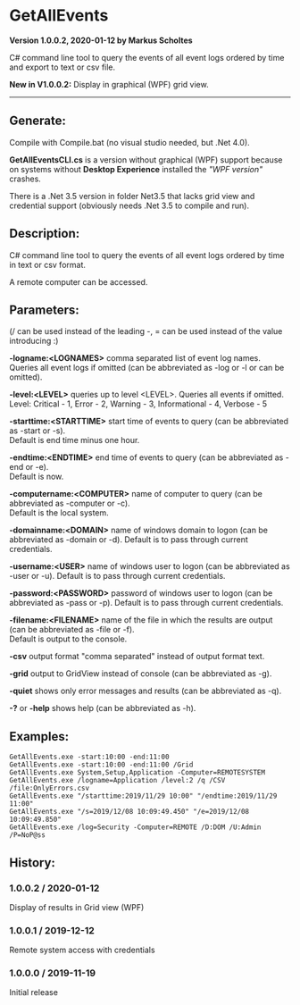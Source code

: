 # GetAllEvents
**Version 1.0.0.2, 2020-01-12 by Markus Scholtes**

C# command line tool to query the events of all event logs ordered by time and export to text or csv file.

**New in V1.0.0.2:** Display in graphical (WPF) grid view.

****

## Generate:
Compile with Compile.bat (no visual studio needed, but .Net 4.0).

**GetAllEventsCLI.cs** is a version without graphical (WPF) support because on systems without **Desktop Experience** installed the *"WPF version"* crashes.

There is a .Net 3.5 version in folder Net3.5 that lacks grid view and credential support (obviously needs .Net 3.5 to compile and run).

## Description:
C# command line tool to query the events of all event logs ordered by time in text or csv format.

A remote computer can be accessed.

## Parameters:
(/ can be used instead of the leading -, = can be used instead of the value introducing :)

**-logname:\<LOGNAMES\>** comma separated list of event log names.<br />Queries all event logs if omitted (can be abbreviated as -log or -l or can be omitted).

**-level:\<LEVEL\>** queries up to level \<LEVEL\>. Queries all events if omitted.<br />Level: Critical - 1, Error - 2, Warning - 3, Informational - 4, Verbose - 5

**-starttime:\<STARTTIME\>** start time of events to query (can be abbreviated as -start or -s).<br />Default is end time minus one hour.

**-endtime:\<ENDTIME\>** end time of events to query (can be abbreviated as -end or -e).<br />Default is now.

**-computername:\<COMPUTER\>** name of computer to query (can be abbreviated as -computer or -c).<br />Default is the local system.

**-domainname:\<DOMAIN\>** name of windows domain to logon (can be abbreviated as -domain or -d). Default is to pass through current credentials.

**-username:\<USER\>** name of windows user to logon (can be abbreviated as -user or -u). Default is to pass through current credentials.

**-password:\<PASSWORD\>** password of windows user to logon (can be abbreviated as -pass or -p). Default is to pass through current credentials.

**-filename:\<FILENAME\>** name of the file in which the results are output (can be abbreviated as -file or -f).<br />Default is output to the console.

**-csv** output format "comma separated" instead of output format text.

**-grid** output to GridView instead of console (can be abbreviated as -g).

**-quiet** shows only error messages and results (can be abbreviated as -q).

**-?** or **-help** shows help (can be abbreviated as -h).

## Examples:
```
GetAllEvents.exe -start:10:00 -end:11:00
GetAllEvents.exe -start:10:00 -end:11:00 /Grid
GetAllEvents.exe System,Setup,Application -Computer=REMOTESYSTEM
GetAllEvents.exe /logname=Application /level:2 /q /CSV /file:OnlyErrors.csv
GetAllEvents.exe "/starttime:2019/11/29 10:00" "/endtime:2019/11/29 11:00"
GetAllEvents.exe "/s=2019/12/08 10:09:49.450" "/e=2019/12/08 10:09:49.850"
GetAllEvents.exe /log=Security -Computer=REMOTE /D:DOM /U:Admin /P=NoP@ss
```

## History:
### 1.0.0.2 / 2020-01-12
Display of results in Grid view (WPF)

### 1.0.0.1 / 2019-12-12
Remote system access with credentials

### 1.0.0.0 / 2019-11-19
Initial release
